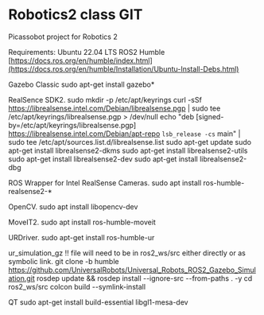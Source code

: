 # Robotics2 class GIT

Picassobot project for Robotics 2

Requirements:
Ubuntu 22.04 LTS
ROS2 Humble
[https://docs.ros.org/en/humble/index.html](https://docs.ros.org/en/humble/Installation/Ubuntu-Install-Debs.html)

Gazebo Classic
sudo apt-get install gazebo*

RealSence SDK2.
sudo mkdir -p /etc/apt/keyrings
curl -sSf https://librealsense.intel.com/Debian/librealsense.pgp | sudo tee /etc/apt/keyrings/librealsense.pgp > /dev/null
echo "deb [signed-by=/etc/apt/keyrings/librealsense.pgp] https://librealsense.intel.com/Debian/apt-repo `lsb_release -cs` main" | \
sudo tee /etc/apt/sources.list.d/librealsense.list
sudo apt-get update
sudo apt-get install librealsense2-dkms
sudo apt-get install librealsense2-utils
sudo apt-get install librealsense2-dev
sudo apt-get install librealsense2-dbg

ROS Wrapper for Intel RealSense Cameras.
sudo apt install ros-humble-realsense2-*

OpenCV.
sudo apt install libopencv-dev

MoveIT2.
sudo apt install ros-humble-moveit

URDriver.
sudo apt-get install ros-humble-ur

ur_simulation_gz
!! file will need to be in ros2_ws/src either directly or as symbolic link.
git clone -b humble https://github.com/UniversalRobots/Universal_Robots_ROS2_Gazebo_Simulation.git
rosdep update && rosdep install --ignore-src --from-paths . -y
cd ros2_ws/src
colcon build --symlink-install

QT
sudo apt-get install build-essential libgl1-mesa-dev

